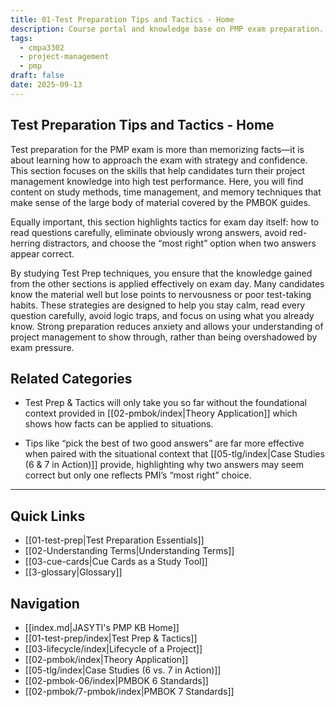 ```yaml
---
title: 01-Test Preparation Tips and Tactics - Home
description: Course portal and knowledge base on PMP exam preparation.
tags:
  - cmpa3302
  - project-management
  - pmp
draft: false
date: 2025-09-13
---
```

## Test Preparation Tips and Tactics - Home

Test preparation for the PMP exam is more than memorizing facts—it is about learning how to approach the exam with strategy and confidence. This section focuses on the skills that help candidates turn their project management knowledge into high test performance. Here, you will find content on study methods, time management, and memory techniques that make sense of the large body of material covered by the PMBOK guides.  

Equally important, this section highlights tactics for exam day itself: how to read questions carefully, eliminate obviously wrong answers, avoid red-herring distractors, and choose the “most right” option when two answers appear correct.  

By studying Test Prep techniques, you ensure that the knowledge gained from the other sections is applied effectively on exam day. Many candidates know the material well but lose points to nervousness or poor test-taking habits. These strategies are designed to help you stay calm, read every question carefully, avoid logic traps, and focus on using what you already know. Strong preparation reduces anxiety and allows your understanding of project management to show through, rather than being overshadowed by exam pressure.  

## Related Categories
- Test Prep & Tactics will only take you so far without the foundational context provided in [[02-pmbok/index|Theory Application]] which shows how facts can be applied to situations.

- Tips like “pick the best of two good answers” are far more effective when paired with the situational context that [[05-tlg/index|Case Studies (6 & 7 in Action)]] provide, highlighting why two answers may seem correct but only one reflects PMI’s “most right” choice.  

---

## Quick Links
- [[01-test-prep|Test Preparation Essentials]]
- [[02-Understanding Terms|Understanding Terms]]
- [[03-cue-cards|Cue Cards as a Study Tool]]
- [[3-glossary|Glossary]]

## Navigation
- [[index.md|JASYTI's PMP KB Home]]
- [[01-test-prep/index|Test Prep & Tactics]]
- [[03-lifecycle/index|Lifecycle of a Project]]
- [[02-pmbok/index|Theory Application]]
- [[05-tlg/index|Case Studies (6 vs. 7 in Action)]]
- [[02-pmbok-06/index|PMBOK 6 Standards]]
- [[02-pmbok/7-pmbok/index|PMBOK 7 Standards]]
